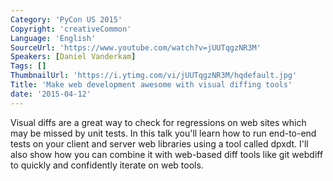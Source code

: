```yaml
---
Category: 'PyCon US 2015'
Copyright: 'creativeCommon'
Language: 'English'
SourceUrl: 'https://www.youtube.com/watch?v=jUUTqgzNR3M'
Speakers: [Daniel Vanderkam]
Tags: []
ThumbnailUrl: 'https://i.ytimg.com/vi/jUUTqgzNR3M/hqdefault.jpg'
Title: 'Make web development awesome with visual diffing tools'
date: '2015-04-12'
---
```

Visual diffs are a great way to check for regressions on web sites which may be missed by unit tests. In this talk you'll learn how to run end-to-end tests on your client and server web libraries using a tool called dpxdt. I'll also show how you can combine it with web-based diff tools like git webdiff to quickly and confidently iterate on web tools.

